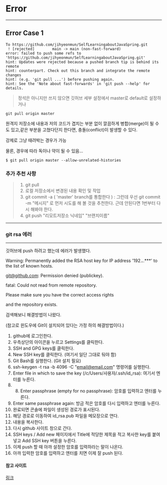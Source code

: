 # Error

---

## Error Case 1

```
To https://github.com/jihyeonmun/SelfLearningaboutJavaSpring.git
 ! [rejected]        main -> main (non-fast-forward)
error: failed to push some refs to 'https://github.com/jihyeonmun/SelfLearningaboutJavaSpring.git'
hint: Updates were rejected because a pushed branch tip is behind its remote
hint: counterpart. Check out this branch and integrate the remote changes
hint: (e.g. 'git pull ...') before pushing again.
hint: See the 'Note about fast-forwards' in 'git push --help' for details.
```

> 정석은 아니지만 쓰지 않으면 깃허브 세부 설정에서 master로 default로 설정하거나

```
git pull origin master
```

원격지 저장소에 내용과 저의 코드가 겹치는 부분 없이 깔끔하게 병합(merge)이 될 수도 있고,같은 부분을 고쳤다던지 한다면, 충돌(conflict)이 발생할 수 있다.

강제로 그냥 때려박는 경우가 가능

물론, 경우에 따라 독이나 약이 될 수 있음...

```
$ git pull origin master --allow-unrelated-histories
```

### 추가 추천 사항

> 1. git pull
> 2. 로컬 저장소에서 변경된 내용 확인 및 작업
> 3. git commit -a ( 'master' branch를 통합한다 )
>    : 그런데 우선 git commit -m "메시지" 로 먼저 시도를 해 볼 것을 추천한다. 근데 안된다면 1번부터 다시 해봐야 한다.
> 4. git push "리모트저장소 닉네임" "브랜치이름"

---

### git rsa 에러
---

깃허브에 push 하려고 했는데 에러가 발생했다.

Warning: Permanently added the RSA host key for IP address '192.***.***.***' to the list of known hosts.

git@github.com: Permission denied (publickey).

fatal: Could not read from remote repository.



Please make sure you have the correct access rights

and the repository exists.





검색해보니 해결방법이 나왔다.

(참고로 윈도우에 Git이 설치되어 있다는 가정 하의 해결방법이다.)

1. github에 로그인한다.
2. 우측상단의 아이콘을 누르고 Settings를 클릭한다.
3. SSH and GPG keys를 클릭한다.
4. New SSH key를 클릭한다. (여기서 일단 그대로 둬야 함)
5. Git Bash를 실행한다. (Git 설치 필요)
6. ssh-keygen -t rsa -b 4096 -C "email@email.com" 명령어를 실행한다.
7. Enter file in which to save the key (/c/Users/사용자/.ssh/id_rsa): 여기서 엔터를 누른다.
8. 8. Enter passphrase (empty for no passphrase): 암호를 입력하고 엔터를 누른다.
9. Enter same passphrase again: 방금 적은 암호를 다시 입력하고 엔터를 누른다.
10. 완료되면 콘솔에 파일이 생성된 경로가 표시된다.
11. 해당 경로로 이동하여 id_rsa.pub 파일을 메모장으로 연다.
12. 내용을 복사한다.
13. 다시 github 사이트 창으로 간다.
14. SSH keys / Add new 페이지에서 Title에 적당한 제목을 적고 복사한 key를 붙여넣고 Add SSH key 버튼을 누른다.
15. 이제 push 할 때 아까 설정한 암호를 입력하라는 말이 나온다.
16. 아까 입력한 암호를 입력하고 엔터를 치면 이제 잘 push 된다.
#### 참고 사이트
[링크](https://lasdri.tistory.com/809)
